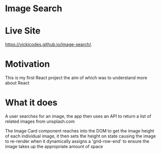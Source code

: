# Image Search

# Live Site
https://vickicodes.github.io/image-search/.

# Motivation

This is my first React project the aim of which was to understand more about React

# What it does
A user searches for an image, the app then uses an API to return a list of related images from unsplash.com

The Image Card component reaches into the DOM to get the image height of each individual image, it then sets the height on state causing the image to re-render when it dynamically assigns a 'grid-row-end' to ensure the image takes up the appropriate amount of space
